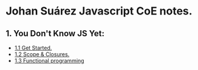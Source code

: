 # Johan Suárez Javascript CoE notes.

## 1. You Don't Know JS Yet:

- [1.1 Get Started.](https://github.com/johansuarezunosquare/johan-suarez/tree/feature/you-dont-know-js-1/You-Dont-Know-JS-YET-I)
- [1.2 Scope & Closures.](https://github.com/johansuarezunosquare/johan-suarez/tree/feature/you-dont-know-js-1/You-Dont-Know-JS-YET-II)
- [1.3 Functional programming](https://github.com/johansuarezunosquare/johan-suarez/tree/feature/Hardcore-Functional-Programming-Js)
